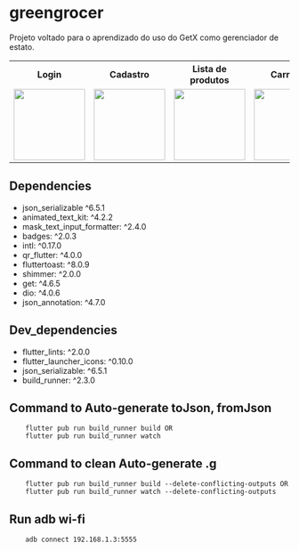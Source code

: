 # greengrocer

Projeto voltado para o aprendizado do uso do GetX como gerenciador de estato.

<table>
    <tr>
        <th>Login</th>
        <th>Cadastro</th>
        <th>Lista de produtos</th>
        <th>Carrinho</th>
        <th>Pedido</th>
        <th>Pix</th>
        <th>Detalhes</th>
    </tr>
    <td><img src="https://user-images.githubusercontent.com/3439261/196536601-ccdeeeda-23fa-44eb-83a5-db6d7b64fcd3.jpg" width="128"/></td>
    <td><img src="https://user-images.githubusercontent.com/3439261/196535345-7e5523b1-76c8-4b84-ab0f-340d00de7c80.jpg" width="128"/></td>
    <td><img src="https://user-images.githubusercontent.com/3439261/196535384-8b007725-e149-4969-ba19-ad8f5fb50aa1.jpg" width="128"/></td>
    <td><img src="https://user-images.githubusercontent.com/3439261/196535415-d50a0f5e-79ff-488f-8183-10bb50ed42ac.jpg" width="128"/></td>
    <td><img src="https://user-images.githubusercontent.com/3439261/196535462-754c4aea-31d4-4acc-bf10-08194700c10e.jpg" width="128"/></td>
    <td><img src="https://user-images.githubusercontent.com/3439261/196535527-fe246416-6f11-4122-ae0b-fc99977fe880.jpg" width="128"/></td>
    <td><img src="https://user-images.githubusercontent.com/3439261/196535698-c6eed2ec-599d-478c-85ea-d356a8350f7d.jpg" width="128"/></td>
</table>

## Dependencies

- json_serializable ^6.5.1
- animated_text_kit: ^4.2.2
- mask_text_input_formatter: ^2.4.0
- badges: ^2.0.3
- intl: ^0.17.0
- qr_flutter: ^4.0.0
- fluttertoast: ^8.0.9
- shimmer: ^2.0.0
- get: ^4.6.5
- dio: ^4.0.6
- json_annotation: ^4.7.0

## Dev_dependencies
- flutter_lints: ^2.0.0
- flutter_launcher_icons: ^0.10.0
- json_serializable: ^6.5.1
- build_runner: ^2.3.0


## Command to Auto-generate toJson, fromJson
``` batch
    flutter pub run build_runner build OR
    flutter pub run build_runner watch
```

## Command to clean Auto-generate .g
``` batch
    flutter pub run build_runner build --delete-conflicting-outputs OR
    flutter pub run build_runner watch --delete-conflicting-outputs
```

## Run adb wi-fi
``` batch
    adb connect 192.168.1.3:5555
```
